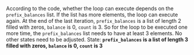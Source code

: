According to the code, whether the loop can execute depends on the `prefix_balances` list. If the list has more elements, the loop can execute again. At the end of the last iteration, `prefix_balances` is a list of length 2 filled with zeros, `balance` is 0, `count` is 3. So for the loop to be executed one more time, the `prefix_balances` list needs to have at least 3 elements. No other states need to be adjusted.
State: **`prefix_balances` is a list of length 3 filled with zeros, `balance` is 0, `count` is 3**